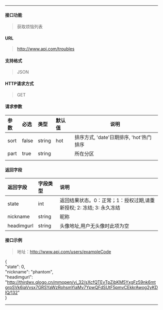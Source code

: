 -----------

#### 接口功能

> 获取烦恼列表

#### URL

> http://www.api.com/troubles

#### 支持格式

> JSON

#### HTTP请求方式

> GET

#### 请求参数

|参数|必选|类型|默认值|说明|
|:----- |:-------|:-----|:-----|----- |
|sort |false |string|hot|排序方式, 'date'日期排序, 'hot'热门排序|
|part| true | string | | 所在分区|
|||||

#### 返回字段

|返回字段|字段类型|说明 |
|:----- |:------|:----------------------------- |
|state | int |返回结果状态。0：正常；1：授权过期,请重新授权; 2: 冻结; 3: 永久冻结|
|nickname | string | 昵称 |
|headimgurl | string | 头像地址,用户无头像时此项为空 |

#### 接口示例

> 地址：http://www.api.com/users/exampleCode

{ <br>
"state": 0, <br>
"nickname": "phantom", <br>
"headimgurl": "http://thirdwx.qlogo.cn/mmopen/vi_32/sXcfQTEvTpZibKM5YxgFz59nk6mtgrpSVk6iaVvsx7GRSYaWzRohsmYiaMv7YpwQFdSUtF5pmvCEkkrAwog2yKDlQ/132" <br>
}

-------------

